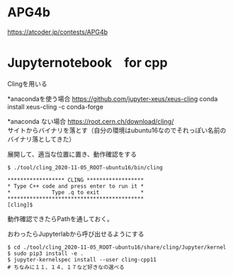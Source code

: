 # APG4b
https://atcoder.jp/contests/APG4b


# Jupyternotebook　for cpp
Clingを用いる 

*anacondaを使う場合
https://github.com/jupyter-xeus/xeus-cling
conda install xeus-cling -c conda-forge

*anaconda ない場合
https://root.cern.ch/download/cling/  
サイトからバイナリを落とす（自分の環境はubuntu16なのでそれっぽい名前のバイナリ落としてきた）  
 
展開して、適当な位置に置き、動作確認をする   
```
$ ./tool/cling_2020-11-05_ROOT-ubuntu16/bin/cling  

****************** CLING ******************
* Type C++ code and press enter to run it *
*             Type .q to exit             *
*******************************************
[cling]$ 
```
動作確認できたらPathを通しておく。  

おわったらJupyterlabから呼び出せるようにする
```
$ cd ./tool/cling_2020-11-05_ROOT-ubuntu16/share/cling/Jupyter/kernel
$ sudo pip3 install -e .
$ jupyter-kernelspec install --user cling-cpp11
# ちなみに１１、１４、１７など好きなの選べる

```
